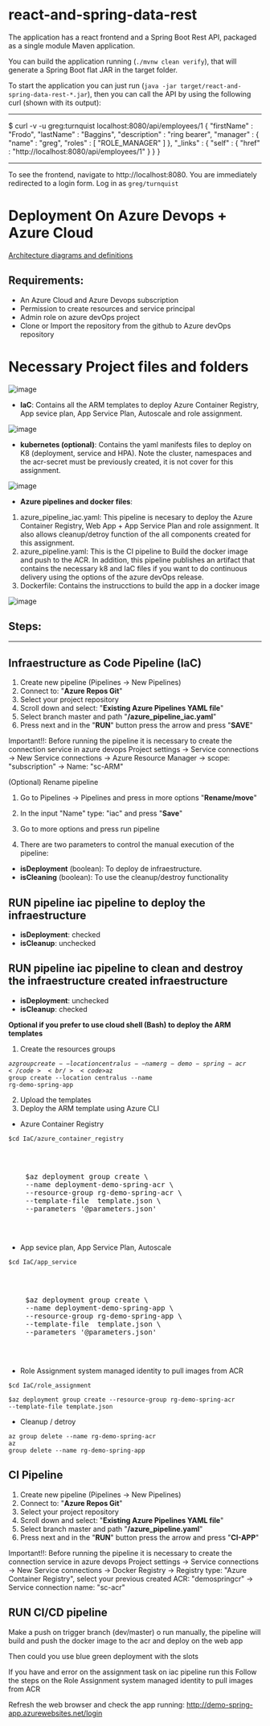 # react-and-spring-data-rest

The application has a react frontend and a Spring Boot Rest API, packaged as a single module Maven application.

You can build the application running (`./mvnw clean verify`), that will generate a Spring Boot flat JAR in the target folder.

To start the application you can just run (`java -jar target/react-and-spring-data-rest-*.jar`), then you can call the API by using the following curl (shown with its output):

---

\$ curl -v -u greg:turnquist localhost:8080/api/employees/1
{
"firstName" : "Frodo",
"lastName" : "Baggins",
"description" : "ring bearer",
"manager" : {
"name" : "greg",
"roles" : [ "ROLE_MANAGER" ]
},
"\_links" : {
"self" : {
"href" : "http://localhost:8080/api/employees/1"
}
}
}

---

To see the frontend, navigate to http://localhost:8080. You are immediately redirected to a login form. Log in as `greg/turnquist`




# **Deployment On Azure Devops + Azure Cloud**

[Architecture diagrams and definitions](architectural-definition.md)

## Requirements:
- An Azure Cloud and Azure Devops subscription
- Permission to create resources and service principal
- Admin role on azure devOps project
- Clone or Import the repository from the github to Azure devOps repository


# **Necessary Project files and folders**
![image](https://user-images.githubusercontent.com/19845873/161797657-63055952-2c39-41cb-9cbf-3fb527a3bdb7.png)

- **IaC**: Contains all the ARM templates to deploy Azure Container Registry, App sevice plan, App Service Plan, Autoscale  and role assignment.

![image](https://user-images.githubusercontent.com/19845873/161797830-abbeccd6-161a-43b8-b99c-22684bce28de.png)

- **kubernetes (optional)**:  Contains the yaml manifests  files to deploy on K8 (deployment, service and HPA). Note the cluster, namespaces and the acr-secret must be previously created, it is not cover for this assignment.

![image](https://user-images.githubusercontent.com/19845873/161797864-333beb0c-d816-4434-ae69-cc1c36eb81ff.png)

- **Azure pipelines and docker files**:
1.  azure_pipeline_iac.yaml: This pipeline is necesary to deploy the Azure Container Registry, Web App + App Service Plan and role assignment. It also allows cleanup/detroy function of the all components created for this assignment.
2. azure_pipeline.yaml: This is the CI pipeline to Build the docker image and push to the ACR. In addition, this pipeline publishes an artifact that contains the necessary k8 and IaC files if you want to do continuous delivery using the options of the azure devOps release.
3. Dockerfile: Contains the instrucctions to build the app in a docker image

![image](https://user-images.githubusercontent.com/19845873/161797933-c9579493-8620-4bab-a6a5-856b5492dc95.png)

## Steps:
****
## Infraestructure as Code Pipeline (IaC)

1. Create new pipeline (Pipelines -> New Pipelines)
2. Connect to: "**Azure Repos Git**"
3. Select your project repository
4. Scroll down and select: "**Existing Azure Pipelines YAML file**"
5. Select branch master and path "**/azure_pipeline_iac.yaml**"
6. Press next and in the "**RUN**" button press the arrow and press "**SAVE**"

Important!!: 
Before running the pipeline it is necessary to create the connection service in azure devops
Project settings -> Service connections -> New Service connections -> Azure Resource Manager -> scope: "subscription" -> Name: "sc-ARM"



(Optional) Rename pipeline
1. Go to Pipelines -> Pipelines and press in more options "**Rename/move**"
2. In the input "Name" type: "iac" and press "**Save**"


1. Go to more options and press run pipeline
2. There are two parameters to control the manual execution of the pipeline:
-    **isDeployment** (boolean): To deploy de infraestructure.
-    **isCleaning** (boolean): To use the cleanup/destroy functionality 

## RUN pipeline iac pipeline to deploy the infraestructure
-    **isDeployment**: checked
-    **isCleanup**: unchecked

## RUN pipeline iac pipeline to clean and destroy the infraestructure created infraestructure 
-    **isDeployment**: unchecked
-    **isCleanup**: checked

**Optional if you prefer to use cloud shell (Bash) to deploy the ARM templates**
1. Create the resources groups

<code>$az group create --location centralus --name rg-demo-spring-acr</code><br/>
<code>$az group create --location centralus --name rg-demo-spring-app</code><br/>

2. Upload the templates
3. Deploy the ARM template using Azure CLI

- Azure Container Registry

<code>$cd IaC/azure_container_registry</code><br/>
<pre>
  <p>
    $az deployment group create \
    --name deployment-demo-spring-acr \
    --resource-group rg-demo-spring-acr \
    --template-file  template.json \
    --parameters '@parameters.json'
  </p>
</pre>



- App sevice plan, App Service Plan, Autoscale

<code>$cd IaC/app_service</code><br/>

<pre>
  <p>
    $az deployment group create \
    --name deployment-demo-spring-app \
    --resource-group rg-demo-spring-app \
    --template-file  template.json \
    --parameters '@parameters.json'
  </p>
</pre>

- Role Assignment system managed identity to pull images from ACR

<code>$cd IaC/role_assignment</code><br/>

<code>$az deployment group create --resource-group rg-demo-spring-acr --template-file template.json</code>

- Cleanup / detroy

<code>az group delete --name rg-demo-spring-acr</code><br/>
<code>az group delete --name rg-demo-spring-app</code><br/>

## CI Pipeline

1. Create new pipeline (Pipelines -> New Pipelines)
2. Connect to: "**Azure Repos Git**"
3. Select your project repository
4. Scroll down and select: "**Existing Azure Pipelines YAML file**"
5. Select branch master and path "**/azure_pipeline.yaml**"
6. Press next and in the "**RUN**" button press the arrow and press "**CI-APP**"

Important!!: 
Before running the pipeline it is necessary to create the connection service in azure devops
Project settings -> Service connections -> New Service connections -> Docker Registry -> Registry type: "Azure Container Registry", select your previous created ACR: "demospringcr" -> Service connection name: "sc-acr"

## RUN CI/CD pipeline
Make a push on trigger branch (dev/master) o run manually, the pipeline will build and push the docker image to the acr and deploy on the web app

Then could you use blue green deployment with the slots

If you have and error on the assignment task on iac pipeline run this 
Follow the steps on the Role Assignment system managed identity to pull images from ACR

Refresh the web browser and check the app running: http://demo-spring-app.azurewebsites.net/login
